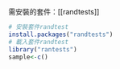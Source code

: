 需安裝的套件：[[randtests]]
``` R
# 安裝套件randtest
install.packages("randtests")
# 載入套件randtest
library("rantests")
sample<-c()
```
